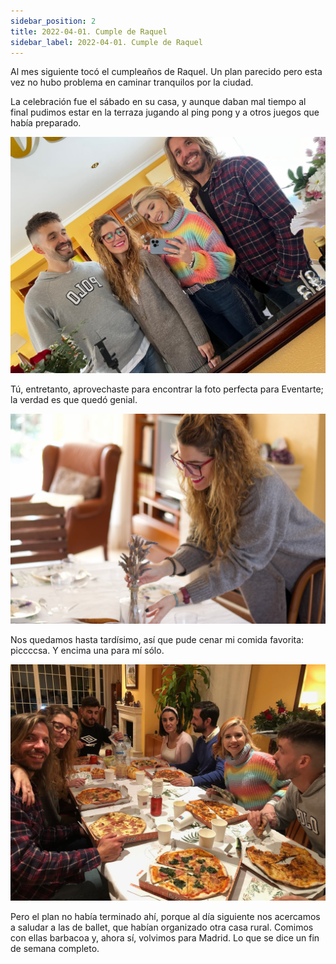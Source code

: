 ```yaml
---
sidebar_position: 2
title: 2022-04-01. Cumple de Raquel
sidebar_label: 2022-04-01. Cumple de Raquel
---
```


Al mes siguiente tocó el cumpleaños de Raquel. Un plan parecido pero esta vez no hubo problema en caminar tranquilos por la ciudad.

La celebración fue el sábado en su casa, y aunque daban mal tiempo al final pudimos estar en la terraza jugando al ping pong y a otros juegos que había preparado.

![Comida](./foto1.jpg)

Tú, entretanto, aprovechaste para encontrar la foto perfecta para Eventarte; la verdad es que quedó genial.

![Comida](./foto2.jpg)

Nos quedamos hasta tardísimo, así que pude cenar mi comida favorita: piccccsa. Y encima una para mí sólo.

![Cena](./foto3.jpg)

Pero el plan no había terminado ahí, porque al día siguiente nos acercamos a saludar a las de ballet, que habían organizado otra casa rural. Comimos con ellas barbacoa y, ahora sí, volvimos para Madrid. Lo que se dice un fin de semana completo.
